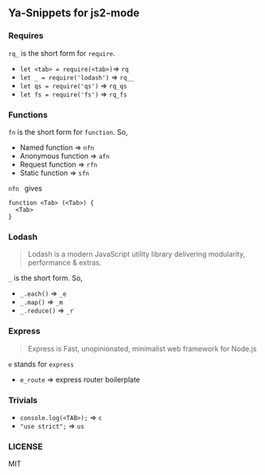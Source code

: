 ## Ya-Snippets for js2-mode

### Requires
`rq_` is the short form for `require`.

* `let <tab> = require(<tab>)`=> `rq`   
* `let _ = require('lodash')` => `rq__`
* `let qs = require('qs')` => `rq_qs`  
* `let fs = require('fs')` => `rq_fs`  

### Functions

`fn` is the short form for `function`. So,

* Named function => `nfn`
* Anonymous function => `afn`
* Request function => `rfn`
* Static function => `sfn`

`nfn ` gives

    function <Tab> (<Tab>) {
      <Tab>
    }

### Lodash

> Lodash is a modern JavaScript utility library delivering modularity, performance & extras.

`_` is the short form. So,

* `_.each()`   => `_e`  
* `_.map()`    => `_m`  
* `_.reduce()` => `_r`

### Express

>  Express is Fast, unopinionated, minimalist web framework for Node.js

`e` stands for `express`

* `e_route` => express router boilerplate

### Trivials

* `console.log(<TAB>);` => `c`
* `"use strict";` => `us`

### LICENSE

MIT